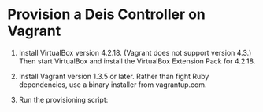 Provision a Deis Controller on Vagrant
======================================

1. Install VirtualBox version 4.2.18. (Vagrant does not support version 4.3.)
Then start VirtualBox and install the VirtualBox Extension Pack for 4.2.18.

2. Install Vagrant version 1.3.5 or later. Rather than fight Ruby dependencies,
use a binary installer from vagrantup.com.

3. Run the provisioning script:
```console

```
